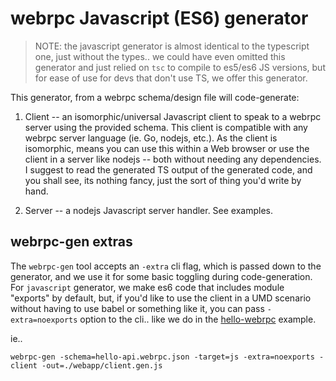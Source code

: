 webrpc Javascript (ES6) generator
=================================

> NOTE: the javascript generator is almost identical to the typescript one,
> just without the types.. we could have even omitted this generator
> and just relied on `tsc` to compile to es5/es6 JS versions, but
> for ease of use for devs that don't use TS, we offer this generator.

This generator, from a webrpc schema/design file will code-generate:

1. Client -- an isomorphic/universal Javascript client to speak to a webrpc server using the
provided schema. This client is compatible with any webrpc server language (ie. Go, nodejs, etc.).
As the client is isomorphic, means you can use this within a Web browser or use the client in a 
server like nodejs -- both without needing any dependencies. I suggest to read the generated TS
output of the generated code, and you shall see, its nothing fancy, just the sort of thing you'd
write by hand.

2. Server -- a nodejs Javascript server handler. See examples.


## webrpc-gen extras

The `webrpc-gen` tool accepts an `-extra` cli flag, which is passed down to the generator, and
we use it for some basic toggling during code-generation. For `javascript` generator, we make
es6 code that includes module "exports" by default, but, if you'd like to use the client in a
UMD scenario without having to use babel or something like it, you can pass `-extra=noexports`
option to the cli.. like we do in the [hello-webrpc](../../_examples/hello-webrpc) example. 

ie..

```
webrpc-gen -schema=hello-api.webrpc.json -target=js -extra=noexports -client -out=./webapp/client.gen.js
```

